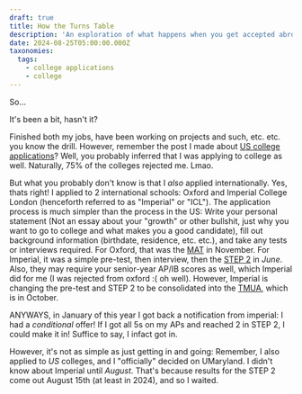```yaml
---
draft: true
title: How the Turns Table
description: 'An exploration of what happens when you get accepted abroad '
date: 2024-08-25T05:00:00.000Z
taxonomies:
  tags:
    - college applications
    - college
---
```


So...

It's been a bit, hasn't it?

Finished both my jobs, have been working on projects and such, etc. etc. you know the drill. However, remember the post I made about [US college applications](@/blog/surviving-early-action/)? Well, you probably inferred that I was applying to college as well. Naturally, 75% of the colleges rejected me. Lmao.

But what you probably don't know is that I *also* applied internationally. Yes, thats right! I applied to 2 international schools: Oxford and Imperial College London (henceforth referred to as "Imperial" or "ICL"). The application process is much simpler than the process in the US: Write your personal statement (Not an essay about your "growth" or other bullshit, just why you want to go to college and what makes you a good candidate), fill out background information (birthdate, residence, etc. etc.), and take any tests or interviews required. For Oxford, that was the [MAT](https://www.maths.ox.ac.uk/study-here/undergraduate-study/maths-admissions-test) in November. For Imperial, it was a simple pre-test, then interview, then the [STEP 2](https://www.maths.cam.ac.uk/undergrad/admissions/step) in *June*. Also, they may require your senior-year AP/IB scores as well, which Imperial did for me (I was rejected from oxford :( oh well). However, Imperial is changing the pre-test and STEP 2 to be consolidated into the [TMUA](https://www.imperial.ac.uk/study/apply/undergraduate/process/admissions-tests/tmua/), which is in October.

ANYWAYS, in January of this year I got back a notification from imperial: I had a *conditional* offer! If I got all 5s on my APs and reached 2 in STEP 2, I could make it in! Suffice to say, I infact got in.

However, it's not as simple as just getting in and going: Remember, I also applied to *US* colleges, and I "officially" decided on UMaryland. I didn't know about Imperial until *August*. That's because results for the STEP 2 come out August 15th (at least in 2024), and so I waited.
